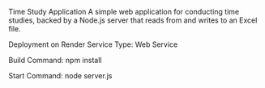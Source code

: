 Time Study Application
A simple web application for conducting time studies, backed by a Node.js server that reads from and writes to an Excel file.

Deployment on Render
Service Type: Web Service

Build Command: npm install

Start Command: node server.js
